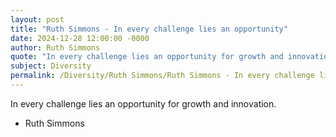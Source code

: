 ```yaml
---
layout: post
title: "Ruth Simmons - In every challenge lies an opportunity"
date: 2024-12-28 12:00:00 -0000
author: Ruth Simmons
quote: "In every challenge lies an opportunity for growth and innovation."
subject: Diversity
permalink: /Diversity/Ruth Simmons/Ruth Simmons - In every challenge lies an opportunity
---
```


In every challenge lies an opportunity for growth and innovation.

- Ruth Simmons
